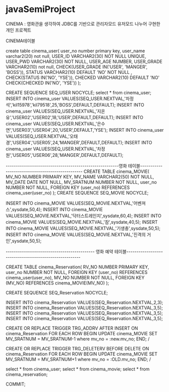 # javaSemiProject
CINEMA : 영화관을 생각하여 JDBC를 기반으로 관리자모드 유저모드 나누어 구현한 개인 프로젝트



CINEMA테이블 

create table cinema_user(
    user_no number primary key,
    user_name varchar2(20) not null,
    USER_ID VARCHAR2(30) NOT NULL UNIQUE,
    USER_PWD VARCHAR2(30) NOT NULL,
    USER_AGE NUMBER,
    USER_GRADE VARCHAR2(10) not null,
    CHECK(USER_GRADE IN('USER', 'MANGER', 'BOSS')),
    STATUS VARCHAR2(10) DEFAULT 'NO' NOT NULL ,
    CHECK(STATUS IN('NO', 'YSE')),
    CHECKED VARCHAR2(10) DEFAULT 'NO'
    CHECK(CHECKED IN('NO', 'YSE'))
);

CREATE SEQUENCE SEQ_USER
NOCYCLE;
select * from cinema_user;
INSERT INTO cinema_user VALUES(SEQ_USER.NEXTVAL,'차정석','kil15978','kil79518',25,'BOSS',DEFAULT,DEFAULT);
INSERT INTO cinema_user VALUES(SEQ_USER.NEXTVAL,'지온유','USER02','USER02',18,'USER',DEFAULT,DEFAULT);
INSERT INTO cinema_user VALUES(SEQ_USER.NEXTVAL,'은수연','USER03','USER04',20,'USER',DEFAULT,'YSE');
INSERT INTO cinema_user VALUES(SEQ_USER.NEXTVAL,'오태경','USER04','USER05',24,'MANGER',DEFAULT,DEFAULT);
INSERT INTO cinema_user VALUES(SEQ_USER.NEXTVAL,'차정원','USER05','USER06',28,'MANGER',DEFAULT,DEFAULT);


 --------------------------------------------------------영화 테이블-------------------------------------------------
CREATE TABLE cinema_MOVIE(
    MV_NO NUMBER PRIMARY KEY,
    MV_NAME VARCHAR2(50) NOT NULL,
    MV_DATE DATE NOT NULL,
    MV_SRATNUM NUMBER NOT NULL,
    user_no NUMBER NOT NULL,
    FOREIGN KEY (user_no) REFERENCES cinema_user(user_no)
);
CREATE SEQUENCE SEQ_MOVIE
NOCYCLE;

INSERT INTO cinema_MOVIE VALUES(SEQ_MOVIE.NEXTVAL,'어벤져스',sysdate,50,4);
INSERT INTO cinema_MOVIE VALUES(SEQ_MOVIE.NEXTVAL,'닥터스트레인지',sysdate,60,4);
INSERT INTO cinema_MOVIE VALUES(SEQ_MOVIE.NEXTVAL,'잠',sysdate,40,5);
INSERT INTO cinema_MOVIE VALUES(SEQ_MOVIE.NEXTVAL,'기생충',sysdate,50,5);
INSERT INTO cinema_MOVIE VALUES(SEQ_MOVIE.NEXTVAL,'진격의 거인',sysdate,50,5);



-------------------------------------------- 영화 예약 테이블-------------------------------------------------------

CREATE TABLE cinema_Reservation(
    RV_NO NUMBER PRIMARY KEY,
    user_no NUMBER NOT NULL,
    FOREIGN KEY (user_no) REFERENCES cinema_user(user_no),
    MV_NO NUMBER NOT NULL,
    FOREIGN KEY (MV_NO) REFERENCES cinema_MOVIE(MV_NO)
);

CREATE SEQUENCE SEQ_Reservation
NOCYCLE;


INSERT INTO cinema_Reservation VALUES(SEQ_Reservation.NEXTVAL,2,3);
INSERT INTO cinema_Reservation VALUES(SEQ_Reservation.NEXTVAL,3,5);
INSERT INTO cinema_Reservation VALUES(SEQ_Reservation.NEXTVAL,3,5);
INSERT INTO cinema_Reservation VALUES(SEQ_Reservation.NEXTVAL,3,5);

CREATE OR REPLACE TRIGGER TRG_ADDRV
AFTER INSERT ON cinema_Reservation
FOR EACH ROW 
BEGIN
    UPDATE cinema_MOVIE
    SET MV_SRATNUM = MV_SRATNUM-1
    where mv_no = :new.mv_no;
END;
/


CREATE OR REPLACE TRIGGER TRG_DELETERV
BEFORE DELETE ON cinema_Reservation
FOR EACH ROW 
BEGIN
    UPDATE cinema_MOVIE
    SET MV_SRATNUM = MV_SRATNUM+1
    where mv_no = :OLD.mv_no;
END;
/


select * from cinema_user;
select * from cinema_movie;
select * from cinema_reservation;

COMMIT;


 
 





